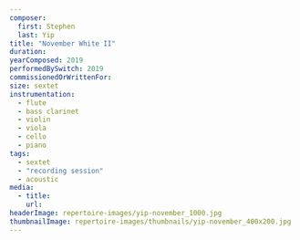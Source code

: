 ```yaml
---
composer:
  first: Stephen
  last: Yip
title: "November White II"
duration:
yearComposed: 2019
performedBySwitch: 2019
commissionedOrWrittenFor:
size: sextet
instrumentation:
  - flute
  - bass clarinet
  - violin
  - viola
  - cello
  - piano
tags:
  - sextet
  - "recording session"
  - acoustic
media:
  - title:
    url:
headerImage: repertoire-images/yip-november_1000.jpg
thumbnailImage: repertoire-images/thumbnails/yip-november_400x200.jpg
---
```

